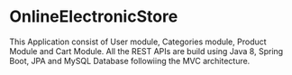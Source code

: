 # OnlineElectronicStore

This Application consist of User module, Categories module, Product Module and Cart Module. 
All the REST APIs are build using Java 8, Spring Boot, JPA and MySQL Database followiing the MVC architecture.
